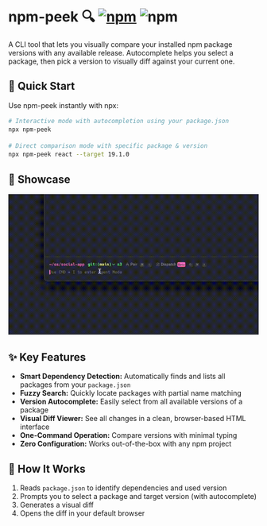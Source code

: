 # npm-peek 🔍 [![npm][npm-image]][npm-url] ![npm][npm-dl-stats]

A CLI tool that lets you visually compare your installed npm package versions with any available release. Autocomplete helps you select a package, then pick a version to visually diff against your current one.

## 🚀 Quick Start

Use npm-peek instantly with npx:

```bash
# Interactive mode with autocompletion using your package.json
npx npm-peek

# Direct comparison mode with specific package & version
npx npm-peek react --target 19.1.0
```

## 🎥 Showcase

![Demo](assets/demo.gif)

## ✨ Key Features

- **Smart Dependency Detection:** Automatically finds and lists all packages from your `package.json`
- **Fuzzy Search:** Quickly locate packages with partial name matching
- **Version Autocomplete:** Easily select from all available versions of a package
- **Visual Diff Viewer:** See all changes in a clean, browser-based HTML interface
- **One-Command Operation:** Compare versions with minimal typing
- **Zero Configuration:** Works out-of-the-box with any npm project

## 🔧 How It Works

1. Reads `package.json` to identify dependencies and used version
2. Prompts you to select a package and target version (with autocomplete)
3. Generates a visual diff
4. Opens the diff in your default browser

[npm-image]: https://img.shields.io/npm/v/npm-peek
[npm-url]: https://www.npmjs.com/package/npm-peek
[npm-dl-stats]: https://img.shields.io/npm/dm/npm-peek

